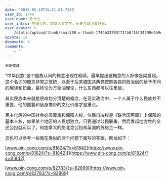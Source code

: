 ```yaml
---
date: '2018-05-19T15:11:01.738Z'
user_id: 1744
user_name: 陈士杰
user_intro: 中国公民，加拿大留学生，历史与政治爱好者。
user_avatar: >-
    /static/upload/thumb/small50-u-thumb-1744b33793f71fb0f16f34298e4b9ea5b3029c60d1bc.png
upvote: 11
downvote: 0
comments:
    - ''
---
```


<sub>谢谢邀请</sub>

“中华民族”这个国族认同的概念出现在晚晴，最早提出这概念的人好像是梁启超。这个名词的概念非常之笼统，以至于后来被国共两党按照各自的政治目的给予不同的解读和扭曲，最终沦为万金油理论，什么东西都可以往里放。

其实民族本来就是很难划分清楚的概念，在现实政治中，一个人属于什么民族并不重要，他的国籍和自身携带的文化价值才是重点。

民主化后的中国社会必须尊重和保障人权，住民自决权是《联合国宪章》上保障的基本人权，如果某个地区的人民想独立，只要通过公民联署，然后发起地方性的全民公投就可以了，和加拿大的魁北克公投和英国的苏格兰一样。

您也可以参考一些我在类似的两个问题下面写的答案，网址如下：

[www.pin-cong.com/p/81824/?s=81842](https://www.pin-cong.com/p/81824/?s=81842)[](https://www.pin-cong.com/p/81824/?s=81842)

[www.pin-cong.com/p/82783/?s=82869](https://www.pin-cong.com/p/82783/?s=82869)
